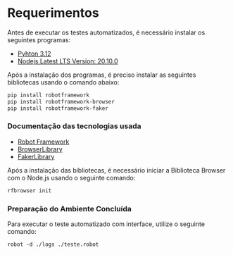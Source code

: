# Requerimentos
Antes de executar os testes automatizados, é necessário instalar os seguintes programas:

- [Pyhton 3.12](https://www.python.org/downloads/)
- [Nodejs Latest LTS Version: 20.10.0](https://nodejs.org/en/download/)


Após a instalação dos programas, é preciso instalar as seguintes bibliotecas usando o comando abaixo:



```bash
pip install robotframework
pip install robotframework-browser
pip install robotframework-faker
```

### Documentação das tecnologias usada

- [Robot Framework](https://robotframework.org/?tab=1#getting-started)
- [BrowserLibrary](https://marketsquare.github.io/robotframework-browser/Browser.html#library-documentation-top)
- [FakerLibrary](https://guykisel.github.io/robotframework-faker/)

Após a instalação das bibliotecas, é necessário iniciar a Biblioteca Browser com o Node.js usando o seguinte comando:
```bash
rfbrowser init
```

### Preparação do Ambiente Concluída

Para executar o teste automatizado com interface, utilize o seguinte comando:
```
robot -d ./logs ./teste.robot
```